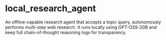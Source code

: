 # local_research_agent
An offline-capable research agent that accepts a topic query, autonomously performs multi-step web research.  It runs locally using GPT-OSS-20B and keep full chain-of-thought reasoning logs for transparency.
